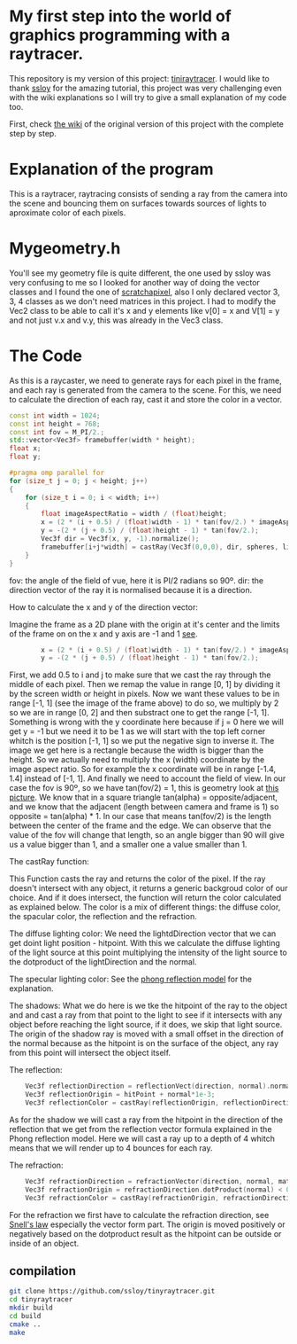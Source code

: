 # My first step into the world of graphics programming with a raytracer.

This repository is my version of this project: [tiniraytracer](https://github.com/ssloy/tinyraytracer/wiki). I would like to thank [ssloy](https://github.com/ssloy) for the amazing tutorial, this project was very challenging even with the wiki explanations so I will try to give a small explanation of my code too.

First, check [the wiki](https://github.com/ssloy/tinyraytracer/wiki) of the original version of this project with the complete step by step.
 
# Explanation of the program
 
This is a raytracer, raytracing consists of sending a ray from the camera into the scene and bouncing them on surfaces towards sources of lights to aproximate color of each pixels. 

# Mygeometry.h

You'll see my geometry file is quite different, the one used by ssloy was very confusing to me so I looked for another way of doing the vector classes and I found the one of [scratchapixel](https://www.scratchapixel.com/index.html), also I only declared vector 3, 3, 4 classes as we don't need matrices in this project. I had to modify the Vec2 class to be able to call it's x and y elements like v[0] = x and V[1] = y and not just v.x and v.y, this was already in the Vec3 class.

# The Code

As this is a raycaster, we need to generate rays for each pixel in the frame, and each ray is generated from the camera to the scene.
For this, we need to calculate the direction of each ray, cast it and store the color in a vector.

```c++
const int width = 1024;
const int height = 768;
const int fov = M_PI/2.;
std::vector<Vec3f> framebuffer(width * height);
float x;
float y;

#pragma omp parallel for
for (size_t j = 0; j < height; j++)
{
    for (size_t i = 0; i < width; i++)
    {
        float imageAspectRatio = width / (float)height;
        x = (2 * (i + 0.5) / (float)width - 1) * tan(fov/2.) * imageAspectRatio;
        y = -(2 * (j + 0.5) / (float)height - 1) * tan(fov/2.);
        Vec3f dir = Vec3f(x, y, -1).normalize();
        framebuffer[i+j*width] = castRay(Vec3f(0,0,0), dir, spheres, lights);
    }
}
```
fov: the angle of the field of vue, here it is PI/2 radians so 90º.
dir: the direction vector of the ray it is normalised because it is a direction.

How to calculate the x and y of the direction vector: 

Imagine the frame as a 2D plane with the origin at it's center and the limits of the frame on on the x and y axis are -1 and 1 [see](https://www.scratchapixel.com/images/ray-tracing-camera/cambasic.png?). 

```c++
        x = (2 * (i + 0.5) / (float)width - 1) * tan(fov/2.) * imageAspectRatio;
        y = -(2 * (j + 0.5) / (float)height - 1) * tan(fov/2.);
```
First, we add 0.5 to i and j to make sure that we cast the ray through the middle of each pixel.
Then we remap the value in range [0, 1] by dividing it by the screen width or height in pixels.
Now we want these values to be in range [-1, 1] (see the image of the frame above) to do so, we multiply by 2 so we are in range [0, 2] and then substract one to get the range [-1, 1].
Something is wrong with the y coordinate here because if j = 0 here we will get y = -1 but we need it to be 1 as we will start with the top left corner whitch is the position [-1, 1] so we put the negative sign to inverse it.
The image we get here is a rectangle because the width is bigger than the height. So we actually need to multiply the x (width) coordinate by the image aspect ratio. So for example the x coordinate will be in range [-1.4, 1.4] instead of [-1, 1].
And finally we need to account the field of view. In our case the fov is 90º, so we have tan(fov/2) = 1, this is geometry look at [this picture](https://www.scratchapixel.com/images/ray-tracing-camera/camprofile.png?).
We know that in a square triangle tan(alpha) = opposite/adjacent, and we know that the adjacent (length between camera and frame is 1) so opposite = tan(alpha) * 1. In our case that means tan(fov/2) is the length between the center of the frame 
and the edge. We can observe that the value of the fov will change that length, so an angle bigger than 90 will give us a value bigger than 1, and a smaller one a value smaller than 1.

The castRay function:

This Function casts the ray and returns the color of the pixel.
If the ray doesn't intersect with any object, it returns a generic backgroud color of our choice.
And if it does intersect, the function will return the color calculated as explained below.
The color is a mix of different things: the diffuse color, the spacular color, the reflection and the refraction.

The diffuse lighting color:
We need the lightdDirection vector that we can get doint light position - hitpoint.
With this we calculate the diffuse lighting of the light source at this point multiplying the intensity of the light source to the dotproduct of the lightDirection and the normal.

The specular lighting color:
See the [phong reflection model](https://en.wikipedia.org/wiki/Phong_reflection_model) for the explanation. 

The shadows:
What we do here is we tke the hitpoint of the ray to the object and and cast a ray from that point to the light to see if it intersects with any object before reaching the light source, if it does, we skip that light source.
The origin of the shadow ray is moved with a small offset in the direction of the normal because as the hitpoint is on the surface of the object, any ray from this point will intersect the object itself.   

The reflection:

```c++
    Vec3f reflectionDirection = reflectionVect(direction, normal).normalize();
    Vec3f reflectionOrigin = hitPoint + normal*1e-3;
    Vec3f reflectionColor = castRay(reflectionOrigin, reflectionDirection, spheres, lights, depth + 1);
```
As for the shadow we will cast a ray from the hitpoint in the direction of the reflection that we get from the reflection vector formula explained in the Phong reflection model.
Here we will cast a ray up to a depth of 4 whitch means that we will render up to 4 bounces for each ray.

The refraction:

```c++
    Vec3f refractionDirection = refractionVector(direction, normal, material.refractiveIndex).normalize();
    Vec3f refractionOrigin = refractionDirection.dotProduct(normal) < 0 ? hitPoint - normal*1.e-3 : hitPoint + normal*1e-3;
    Vec3f refractionColor = castRay(refractionOrigin, refractionDirection, spheres, lights, depth + 1);
```
For the refraction we first have to calculate the refraction direction, see [Snell's law](https://en.wikipedia.org/wiki/Snell%27s_law) especially the vector form part.
The origin is moved positively or negatively based on the dotproduct result as the hitpoint can be outside or inside of an object.

## compilation
```sh
git clone https://github.com/ssloy/tinyraytracer.git
cd tinyraytracer
mkdir build
cd build
cmake ..
make
```

